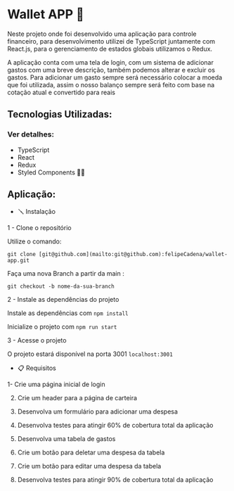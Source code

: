 # Wallet APP 🏦

<p>Neste projeto onde foi desenvolvido uma aplicação para controle financeiro, para desenvolvimento utilizei de TypeScript juntamente com React.js, para o gerenciamento de estados globais utilizamos o Redux.</p>

<p>A aplicação conta com uma tela de login, com um sistema de adicionar gastos com uma breve descrição, também podemos alterar e excluir os gastos. Para adicionar um gasto sempre será necessário colocar a moeda que foi utilizada, assim o nosso balanço sempre será feito com base na cotação atual e convertido para reais</p>

## Tecnologias Utilizadas:

### Ver detalhes:

- TypeScript
- React
- Redux
- Styled Components 💅🏻

## Aplicação:

- 🪛 Instalação

1 - Clone o repositório

Utilize o comando: 
```
git clone [git@github.com](mailto:git@github.com):felipeCadena/wallet-app.git
```

Faça uma nova Branch a partir da main :
```
git checkout -b nome-da-sua-branch
```

2 - Instale as dependências do projeto

Instale as dependências com ``` npm install ```

Inicialize o projeto com ``` npm run start ```

3 - Acesse o projeto

O projeto estará disponível na porta 3001 ``` localhost:3001 ```

- 📋 Requisitos

1- Crie uma página inicial de login

2. Crie um header para a página de carteira

3. Desenvolva um formulário para adicionar uma despesa

4. Desenvolva testes para atingir 60% de cobertura total da aplicação

5. Desenvolva uma tabela de gastos

6. Crie um botão para deletar uma despesa da tabela

7. Crie um botão para editar uma despesa da tabela

8. Desenvolva testes para atingir 90% de cobertura total da aplicação
